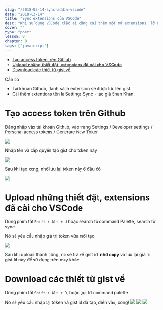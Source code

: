```yaml
---
slug: "/2018-03-14-sync-addin-vscode"
date: "2018-03-14"
title: "Sync extensions của VSCode"
desc: "Khi sử dụng VSCode chắc ai cũng cài thêm một mớ extensions, lỡ ngày nào cài lại máy, hay sử dùng máy công ty, máy ở nhà muốn VSCode sync mấy cái extentions hay sử dụng"
cover: ""
type: "post"
lesson: 0
chapter: 0
tags: ["javascript"]
---
```


<!-- TOC -->

- [Tạo access token trên Github](#tạo-access-token-trên-github)
- [Upload những thiết đặt, extensions đã cài cho VSCode](#upload-những-thiết-đặt-extensions-đã-cài-cho-vscode)
- [Download các thiết từ gist về](#download-các-thiết-từ-gist-về)

<!-- /TOC -->

Cần có

- Tài khoản Github, danh sách extension sẽ được lưu lên gist
- Cài thêm extentions tên là Settings Sync - tác giả Shan Khan.


# Tạo access token trên Github

Đăng nhập vào tài khoản Github, vào trang Settings / Developer settings / Personal access tokens / Generate New Token

![](https://shanalikhan.github.io/img/github1.PNG)

Nhập tên và cấp quyền tạo gist cho token này

![](https://shanalikhan.github.io/img/github2.PNG)

Sau khi tạo xong, nhớ lưu lại token này ở đâu đó

![](https://shanalikhan.github.io/img/github3.PNG)

# Upload những thiết đặt, extensions đã cài cho VSCode

Dùng phím tắt `Shift + Alt + U` hoặc search từ command Palette, search từ sync

Nó sẽ yêu cầu nhập giá trị token vừa mới tạo

![](https://shanalikhan.github.io/img/upload1.png)

Sau khi upload thành công, nó sẽ trả về gist id, **nhớ copy** và lưu lại giá trị gist Id này để sử dụng trên máy khác.

# Download các thiết từ gist về

Dùng phím tắt `Shift + Alt + D`, hoặc gọi từ command palette

Nó sẽ yêu cầu nhập lại token và gist id đã tạo, điền vào, xong!
![](https://shanalikhan.github.io/img/upload1.png)
![](https://shanalikhan.github.io/img/download2.png)
![](https://shanalikhan.github.io/img/download3.png)
